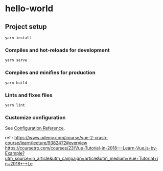 # hello-world

## Project setup
```
yarn install
```

### Compiles and hot-reloads for development
```
yarn serve
```

### Compiles and minifies for production
```
yarn build
```

### Lints and fixes files
```
yarn lint
```

### Customize configuration
See [Configuration Reference](https://cli.vuejs.org/config/).


ref : https://www.udemy.com/course/vue-2-crash-course/learn/lecture/9382472#overview
https://coursetro.com/courses/23/Vue-Tutorial-in-2018---Learn-Vue.js-by-Example?utm_source=in_article&utm_campaign=article&utm_medium=Vue+Tutorial+in+2018+-+Le
